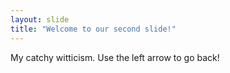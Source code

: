 ```yaml
---
layout: slide
title: "Welcome to our second slide!"
---
```

My catchy witticism.
Use the left arrow to go back!
